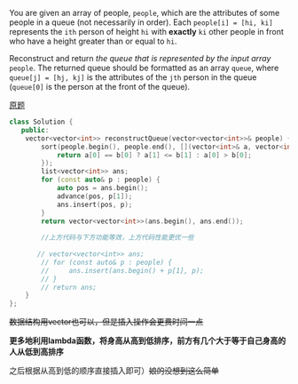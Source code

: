 You are given an array of people, `people`, which are the attributes of some people in a queue (not necessarily in order). Each `people[i] = [hi, ki]` represents the `ith` person of height `hi` with **exactly** `ki` other people in front who have a height greater than or equal to `hi`.

Reconstruct and return *the queue that is represented by the input array* `people`. The returned queue should be formatted as an array `queue`, where `queue[j] = [hj, kj]` is the attributes of the `jth` person in the queue (`queue[0]` is the person at the front of the queue).

[原题](https://leetcode.cn/problems/queue-reconstruction-by-height/)

 ```cpp
 class Solution {
    public:
     vector<vector<int>> reconstructQueue(vector<vector<int>>& people) {
         sort(people.begin(), people.end(), [](vector<int>& a, vector<int>& b) {
             return a[0] == b[0] ? a[1] <= b[1] : a[0] > b[0];
         });
         list<vector<int>> ans;
         for (const auto& p : people) {
             auto pos = ans.begin();
             advance(pos, p[1]);
             ans.insert(pos, p);
         }
         return vector<vector<int>>(ans.begin(), ans.end());
         
         //上方代码与下方功能等效，上方代码性能更优一些
         
 		// vector<vector<int>> ans;
         // for (const auto& p : people) {
         //     ans.insert(ans.begin() + p[1], p); 
         // }
         // return ans;
     }
 };
 ```

<s>数据结构用vector也可以，但是插入操作会更费时间一点</s>

**更多地利用lambda函数，将身高从高到低排序，前方有几个大于等于自己身高的人从低到高排序**

之后根据从高到低的顺序直接插入即可）<s>娘的没想到这么简单</s>